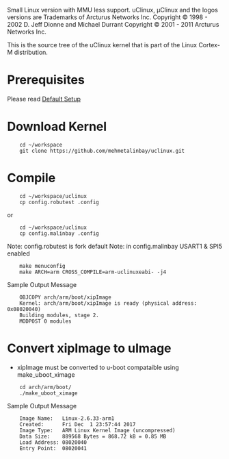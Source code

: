 Small Linux version with MMU less support. 
uClinux, μClinux and the logos versions are Trademarks of Arcturus Networks Inc. 
Copyright © 1998 - 2002 D. Jeff Dionne and Michael Durrant 
Copyright © 2001 - 2011 Arcturus Networks Inc. 

This is the source tree of the uClinux kernel that is part of the Linux
Cortex-M distribution.

Prerequisites
=========
Please read [Default Setup](https://github.com/mehmetalinbay/uclinux/blob/master/default_setup_README.md)

Download Kernel
=========
```
	cd ~/workspace
	git clone https://github.com/mehmetalinbay/uclinux.git
```
Compile 
=========
```
	cd ~/workspace/uclinux
	cp config.robutest .config
```
or
```
	cd ~/workspace/uclinux
	cp config.malinbay .config
```
Note: config.robutest is fork default
Note: in config.malinbay USART1 & SPI5 enabled
```
	make menuconfig
	make ARCH=arm CROSS_COMPILE=arm-uclinuxeabi- -j4
```
Sample Output Message
```
	OBJCOPY arch/arm/boot/xipImage
	Kernel: arch/arm/boot/xipImage is ready (physical address: 0x08020040)
	Building modules, stage 2.
	MODPOST 0 modules
```		
Convert xipImage to uImage
=========
* xipImage must be converted to u-boot compataible using make_uboot_ximage
```
	cd arch/arm/boot/
	./make_uboot_ximage
```
Sample Output Message
```
	Image Name:   Linux-2.6.33-arm1
	Created:      Fri Dec  1 23:57:44 2017
	Image Type:   ARM Linux Kernel Image (uncompressed)
	Data Size:    889568 Bytes = 868.72 kB = 0.85 MB
	Load Address: 08020040
	Entry Point:  08020041
```

